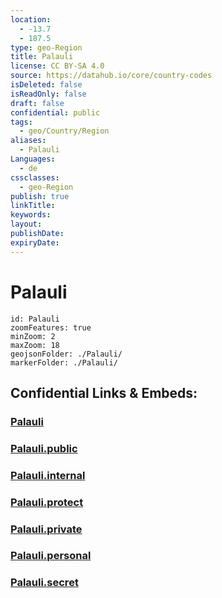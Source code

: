 ```yaml
---
location:
  - -13.7
  - 187.5
type: geo-Region
title: Palauli
license: CC BY-SA 4.0
source: https://datahub.io/core/country-codes
isDeleted: false
isReadOnly: false
draft: false
confidential: public
tags:
  - geo/Country/Region
aliases:
  - Palauli
Languages:
  - de
cssclasses:
  - geo-Region
publish: true
linkTitle:
keywords:
layout:
publishDate:
expiryDate:
---
```


# Palauli

```leaflet
id: Palauli
zoomFeatures: true 
minZoom: 2 
maxZoom: 18
geojsonFolder: ./Palauli/
markerFolder: ./Palauli/
```


## Confidential Links & Embeds: 

### [Palauli](/_Standards/Earth/Continent/Oceania/Polynesia/Samoa/Districts~Samoa/Palauli.md) 

### [Palauli.public](/_public/Earth/Continent/Oceania/Polynesia/Samoa/Districts~Samoa/Palauli.public.md) 

### [Palauli.internal](/_internal/Earth/Continent/Oceania/Polynesia/Samoa/Districts~Samoa/Palauli.internal.md) 

### [Palauli.protect](/_protect/Earth/Continent/Oceania/Polynesia/Samoa/Districts~Samoa/Palauli.protect.md) 

### [Palauli.private](/_private/Earth/Continent/Oceania/Polynesia/Samoa/Districts~Samoa/Palauli.private.md) 

### [Palauli.personal](/_personal/Earth/Continent/Oceania/Polynesia/Samoa/Districts~Samoa/Palauli.personal.md) 

### [Palauli.secret](/_secret/Earth/Continent/Oceania/Polynesia/Samoa/Districts~Samoa/Palauli.secret.md)

